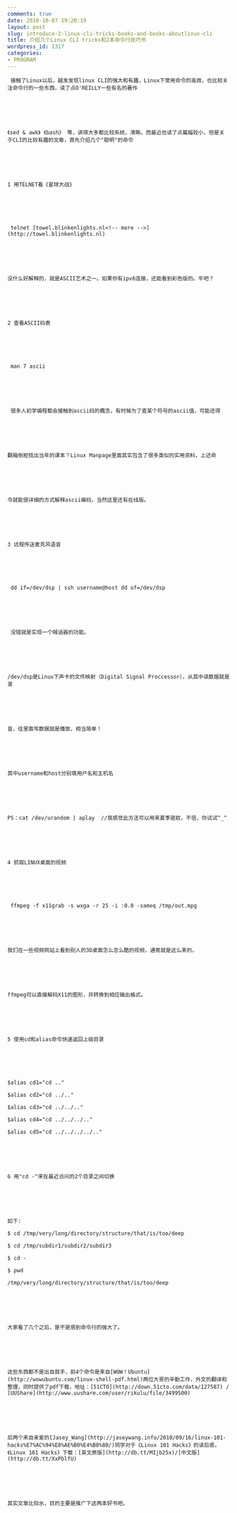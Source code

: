 ```yaml
---
comments: true
date: 2010-10-07 19:20:19
layout: post
slug: introduce-2-linux-cli-tricks-books-and-books-aboutlinux-cli
title: 介绍几个Linux CLI tricks和2本命令行技巧书
wordpress_id: 1317
categories:
- PROGRAM
---
```



	 接触了Linux以后，越发发现linux CLI的强大和有趣，Linux下常用命令的高效，也比较关注命令行的一些东西，读了点O'REILLY一些有名的著作






	《sed & awk》 《bash》 等，讲得大多都比较系统，清晰。而最近也读了点篇幅较小，但是关于CLI的比较有趣的文章，首先介绍几个"聪明"的命令






	1 用TELNET看《星球大战》






	 telnet [towel.blinkenlights.nl<!-- more -->](http://towel.blinkenlights.nl)






	没什么好解释的，就是ASCII艺术之一。如果你有ipv6连接，还能看到彩色版的。牛吧？






	2 查看ASCII码表






	 man 7 ascii






	 很多人初学编程都会接触到ascii码的概念，有时候为了查某个符号的ascii值，可能还得






	翻箱倒柜找出当年的课本？Linux Manpage里面其实包含了很多类似的实用资料，上述命






	令就能很详细的方式解释ascii编码，当然这里还有在线版。






	3 远程传送麦克风语音






	 dd if=/dev/dsp | ssh username@host dd of=/dev/dsp






	 没错就是实现一个喊话器的功能。






	/dev/dsp是Linux下声卡的文件映射（Digital Signal Proccessor），从其中读数据就是录






	音，往里面写数据就是播放，相当简单！






	其中username和host分别填用户名和主机名






	PS：cat /dev/urandom | aplay  //我感觉此方法可以用来夏季驱蚊，不信，你试试^_^






	4 抓取LINUX桌面的视频






	 ffmpeg -f x11grab -s wxga -r 25 -i :0.0 -sameq /tmp/out.mpg






	我们在一些视频网站上看到别人的3D桌面怎么怎么酷的视频，通常就是这么来的，






	ffmpeg可以直接解码X11的图形，并转换到相应输出格式。






	5 使用cd和alias命令快速返回上级目录






	$alias cd1="cd .."  

	$alias cd2="cd ../.."  

	$alias cd3="cd ../../.."  

	$alias cd4="cd ../../../.."  

	$alias cd5="cd ../../../../.."






	6 用"cd -"来在最近访问的2个目录之间切换






	如下:  

	$ cd /tmp/very/long/directory/structure/that/is/too/deep  

	$ cd /tmp/subdir1/subdir2/subdir3  

	$ cd -  

	$ pwd  

	/tmp/very/long/directory/structure/that/is/too/deep






	大家看了几个之后，是不是感到命令行的强大了。






	这些东西都不是出自我手，前4个命令是来自[WOW！Ubuntu](http://wowubuntu.com/linux-shell-pdf.html)两位大哥的辛勤工作，外文的翻译和整理，同时提供了pdf下载，地址：[51CTO](http://down.51cto.com/data/127587) / [UUShare](http://www.uushare.com/user/rikulu/file/3499500)






	后两个来自亲爱的[Jasey_Wang](http://jaseywang.info/2010/09/16/linux-101-hacks%E7%AC%94%E8%AE%B0%E4%B8%80/)同学对于《Linux 101 Hacks》的读后感，《Linux 101 Hacks》下载：[英文原版](http://db.tt/MIjb25x)/[中文版](http://db.tt/XxPblfU)






	其实文章比较水，目的主要是推广下这两本好书吧。




